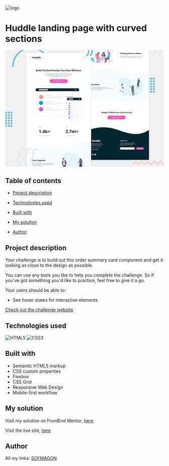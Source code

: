 ![logo](https://i.ibb.co/JdqVQL6/frontend-mentor-logo.png)

# Huddle landing page with curved sections
![mockup](./design/desktop-preview.jpg)

## Table of contents

- [Project description](#project-description)

- [Technologies used](#technologies-used)

- [Built with](#built-with)

- [My solution](#my-solution)

- [Author](#author)

## Project description
Your challenge is to build out this order summary card component and get it looking as close to the design as possible.

You can use any tools you like to help you complete the challenge. So if you've got something you'd like to practice, feel free to give it a go.

Your users should be able to:

- See hover states for interactive elements

[Check out the challenge website](https://www.frontendmentor.io/challenges/huddle-landing-page-with-curved-sections-5ca5ecd01e82137ec91a50f2)


## Technologies used
![HTML5](https://img.shields.io/badge/html5-%23E34F26.svg?style=for-the-badge&logo=html5&logoColor=white) ![CSS3](https://img.shields.io/badge/css3-%231572B6.svg?style=for-the-badge&logo=css3&logoColor=white)


## Built with
- Semantic HTML5 markup
- CSS custom properties
- Flexbox
- CSS Grid
- Responsive Web Design
- Mobile-first workflow

## My solution
Visit my solution on FrontEnd Mentor, [here]()

Visit the live site, [here]()

## Author
All my links: [SOFMAGON](https://beacons.ai/sofmagon)
